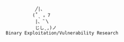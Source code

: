 
               ╱|、
              (˚ˎ 。7  
               |、˜〵          
               じしˍ,)ノ 
    Binary Exploitation/Vulnerability Research
